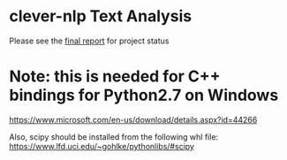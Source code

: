 # clever-nlp Text Analysis

Please see the [final report](https://github.com/Unilever-NLP/unilever-nlp/blob/master/misc/UniCleverFinalReport.pdf) for project status


# Note: this is needed for C++ bindings for Python2.7 on Windows
https://www.microsoft.com/en-us/download/details.aspx?id=44266

Also, scipy should be installed from the following whl file:
https://www.lfd.uci.edu/~gohlke/pythonlibs/#scipy
